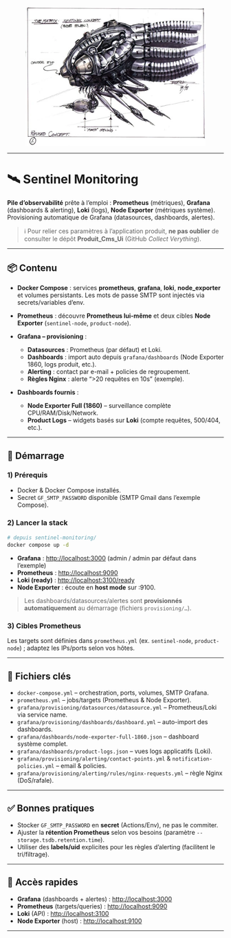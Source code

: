 <p align="center">
  <a href="https://www.youtube.com/watch?v=67EG3-3Kw6o" target="blank"><img src="../pic/img_3.png" width="420" alt="Sentinel Logo" /></a href="https://www.youtube.com/watch?v=67EG3-3Kw6o" target="blank">
</p>


---

# 🛰️ Sentinel Monitoring

**Pile d’observabilité** prête à l’emploi : **Prometheus** (métriques), **Grafana** (dashboards & alerting), **Loki** (logs), **Node Exporter** (métriques système).
Provisioning automatique de Grafana (datasources, dashboards, alertes).

> ℹ️ Pour relier ces paramètres à l’application produit, **ne pas oublier** de consulter le dépôt **Produit_Cms_Ui** (GitHub *Collect Verything*).

---

## 📦 Contenu

* **Docker Compose** : services **prometheus**, **grafana**, **loki**, **node\_exporter** et volumes persistants. Les mots de passe SMTP sont injectés via secrets/variables d’env.&#x20;
* **Prometheus** : découvre **Prometheus lui-même** et deux cibles **Node Exporter** (`sentinel-node`, `product-node`).&#x20;
* **Grafana – provisioning** :

    * **Datasources** : Prometheus (par défaut) et Loki.&#x20;
    * **Dashboards** : import auto depuis `grafana/dashboards` (Node Exporter 1860, logs produit, etc.).&#x20;
    * **Alerting** : contact par e-mail + policies de regroupement.
    * **Règles Nginx** : alerte “>20 requêtes en 10s” (exemple).&#x20;
* **Dashboards fournis** :

    * **Node Exporter Full (1860)** – surveillance complète CPU/RAM/Disk/Network.&#x20;
    * **Product Logs** – widgets basés sur **Loki** (compte requêtes, 500/404, etc.).&#x20;

---

## 🚀 Démarrage

### 1) Prérequis

* Docker & Docker Compose installés.
* Secret `GF_SMTP_PASSWORD` disponible (SMTP Gmail dans l’exemple Compose).&#x20;

### 2) Lancer la stack

```bash
# depuis sentinel-monitoring/
docker compose up -d
```

* **Grafana** : [http://localhost:3000](http://localhost:3000) (admin / admin par défaut dans l’exemple)&#x20;
* **Prometheus** : [http://localhost:9090](http://localhost:9090)&#x20;
* **Loki (ready)** : [http://localhost:3100/ready](http://localhost:3100/ready)&#x20;
* **Node Exporter** : écoute en **host mode** sur :9100.&#x20;

> Les dashboards/datasources/alertes sont **provisionnés automatiquement** au démarrage (fichiers `provisioning/…`).

### 3) Cibles Prometheus

Les targets sont définies dans `prometheus.yml` (ex. `sentinel-node`, `product-node`) ; adaptez les IPs/ports selon vos hôtes.&#x20;

---

## 🔧 Fichiers clés

* `docker-compose.yml` – orchestration, ports, volumes, SMTP Grafana.&#x20;
* `prometheus.yml` – jobs/targets (Prometheus & Node Exporter).&#x20;
* `grafana/provisioning/datasources/datasource.yml` – Prometheus/Loki via service name.&#x20;
* `grafana/provisioning/dashboards/dashboard.yml` – auto-import des dashboards.&#x20;
* `grafana/dashboards/node-exporter-full-1860.json` – dashboard système complet.&#x20;
* `grafana/dashboards/product-logs.json` – vues logs applicatifs (Loki).&#x20;
* `grafana/provisioning/alerting/contact-points.yml` & `notification-policies.yml` – email & policies.
* `grafana/provisioning/alerting/rules/nginx-requests.yml` – règle Nginx (DoS/rafale).&#x20;

---

## ✅ Bonnes pratiques

* Stocker `GF_SMTP_PASSWORD` en **secret** (Actions/Env), ne pas le commiter.&#x20;
* Ajuster la **rétention Prometheus** selon vos besoins (paramètre `--storage.tsdb.retention.time`).&#x20;
* Utiliser des **labels/uid** explicites pour les règles d’alerting (facilitent le tri/filtrage).&#x20;

---

## 🧭 Accès rapides

* **Grafana** (dashboards + alertes) : [http://localhost:3000](http://localhost:3000)
* **Prometheus** (targets/queries) : [http://localhost:9090](http://localhost:9090)
* **Loki** (API) : [http://localhost:3100](http://localhost:3100)
* **Node Exporter** (host) : [http://localhost:9100](http://localhost:9100)

---
